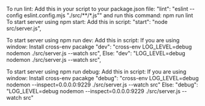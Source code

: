 To run lint:
  Add this in your script to your package.json file:
        "lint": "eslint --config eslint.config.mjs \"./src/**/*.js\""
  and run this command:
    npm run lint
To start server using npm start:
  Add this in script:
    "start": "node src/server.js",

To start server using npm run dev:
  Add this in script:
  If you are using window:
    Install cross-env pacakge
    "dev": "cross-env LOG_LEVEL=debug nodemon ./src/server.js --watch src",
  Else:
    "dev": "LOG_LEVEL=debug nodemon ./src/server.js --watch src",

To start server using npm run debug:
  Add this in script:
  If you are using window:
    Install cross-env pacakge
    "debug": "cross-env LOG_LEVEL=debug nodemon --inspect=0.0.0.0:9229 ./src/server.js --watch src"
  Else:
    "debug": "LOG_LEVEL=debug nodemon --inspect=0.0.0.0:9229 ./src/server.js --watch src"
